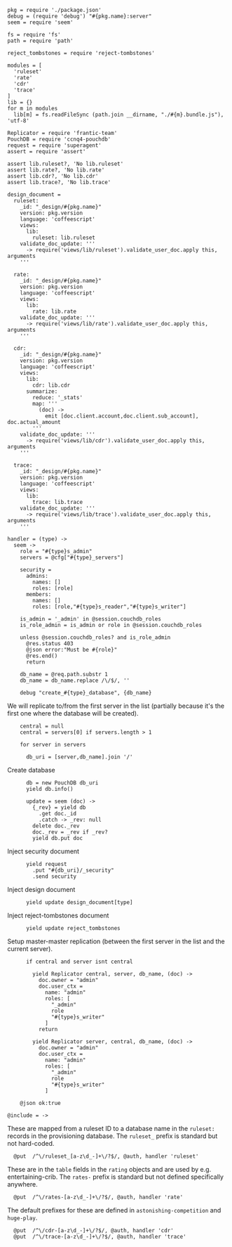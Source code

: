     pkg = require './package.json'
    debug = (require 'debug') "#{pkg.name}:server"
    seem = require 'seem'

    fs = require 'fs'
    path = require 'path'

    reject_tombstones = require 'reject-tombstones'

    modules = [
      'ruleset'
      'rate'
      'cdr'
      'trace'
    ]
    lib = {}
    for m in modules
      lib[m] = fs.readFileSync (path.join __dirname, "./#{m}.bundle.js"), 'utf-8'

    Replicator = require 'frantic-team'
    PouchDB = require 'ccnq4-pouchdb'
    request = require 'superagent'
    assert = require 'assert'

    assert lib.ruleset?, 'No lib.ruleset'
    assert lib.rate?, 'No lib.rate'
    assert lib.cdr?, 'No lib.cdr'
    assert lib.trace?, 'No lib.trace'

    design_document =
      ruleset:
        _id: "_design/#{pkg.name}"
        version: pkg.version
        language: 'coffeescript'
        views:
          lib:
            ruleset: lib.ruleset
        validate_doc_update: '''
          -> require('views/lib/ruleset').validate_user_doc.apply this, arguments
        '''

      rate:
        _id: "_design/#{pkg.name}"
        version: pkg.version
        language: 'coffeescript'
        views:
          lib:
            rate: lib.rate
        validate_doc_update: '''
          -> require('views/lib/rate').validate_user_doc.apply this, arguments
        '''

      cdr:
        _id: "_design/#{pkg.name}"
        version: pkg.version
        language: 'coffeescript'
        views:
          lib:
            cdr: lib.cdr
          summarize:
            reduce: '_stats'
            map: '''
              (doc) ->
                emit [doc.client.account,doc.client.sub_account], doc.actual_amount
            '''
        validate_doc_update: '''
          -> require('views/lib/cdr').validate_user_doc.apply this, arguments
        '''

      trace:
        _id: "_design/#{pkg.name}"
        version: pkg.version
        language: 'coffeescript'
        views:
          lib:
            trace: lib.trace
        validate_doc_update: '''
          -> require('views/lib/trace').validate_user_doc.apply this, arguments
        '''

    handler = (type) ->
      seem ->
        role = "#{type}s_admin"
        servers = @cfg["#{type}_servers"]

        security =
          admins:
            names: []
            roles: [role]
          members:
            names: []
            roles: [role,"#{type}s_reader","#{type}s_writer"]

        is_admin = '_admin' in @session.couchdb_roles
        is_role_admin = is_admin or role in @session.couchdb_roles

        unless @session.couchdb_roles? and is_role_admin
          @res.status 403
          @json error:"Must be #{role}"
          @res.end()
          return

        db_name = @req.path.substr 1
        db_name = db_name.replace /\/$/, ''

        debug "create_#{type}_database", {db_name}

We will replicate to/from the first server in the list (partially because it's the first one where the database will be created).

        central = null
        central = servers[0] if servers.length > 1

        for server in servers

          db_uri = [server,db_name].join '/'

Create database

          db = new PouchDB db_uri
          yield db.info()

          update = seem (doc) ->
            {_rev} = yield db
              .get doc._id
              .catch -> _rev: null
            delete doc._rev
            doc._rev = _rev if _rev?
            yield db.put doc

Inject security document

          yield request
            .put "#{db_uri}/_security"
            .send security

Inject design document

          yield update design_document[type]

Inject reject-tombstones document

          yield update reject_tombstones

Setup master-master replication
(between the first server in the list and the current server).

          if central and server isnt central

            yield Replicator central, server, db_name, (doc) ->
              doc.owner = "admin"
              doc.user_ctx =
                name: "admin"
                roles: [
                  "_admin"
                  role
                  "#{type}s_writer"
                ]
              return

            yield Replicator server, central, db_name, (doc) ->
              doc.owner = "admin"
              doc.user_ctx =
                name: "admin"
                roles: [
                  "_admin"
                  role
                  "#{type}s_writer"
                ]

        @json ok:true

    @include = ->

These are mapped from a ruleset ID to a database name in the `ruleset:` records in the provisioning database.
The `ruleset_` prefix is standard but not hard-coded.

      @put  /^\/ruleset_[a-z\d_-]+\/?$/, @auth, handler 'ruleset'

These are in the `table` fields in the `rating` objects and are used by e.g. entertaining-crib.
The `rates-` prefix is standard but not defined specifically anywhere.

      @put  /^\/rates-[a-z\d_-]+\/?$/, @auth, handler 'rate'

The default prefixes for these are defined in `astonishing-competition` and `huge-play`.

      @put  /^\/cdr-[a-z\d_-]+\/?$/, @auth, handler 'cdr'
      @put  /^\/trace-[a-z\d_-]+\/?$/, @auth, handler 'trace'
